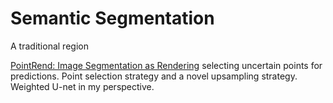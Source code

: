 # Semantic Segmentation
A traditional region
  
[PointRend: Image Segmentation as Rendering][1] selecting uncertain points for predictions. Point selection strategy and a novel upsampling strategy. Weighted U-net in my perspective.

[1]:	https://arxiv.org/abs/1912.08193